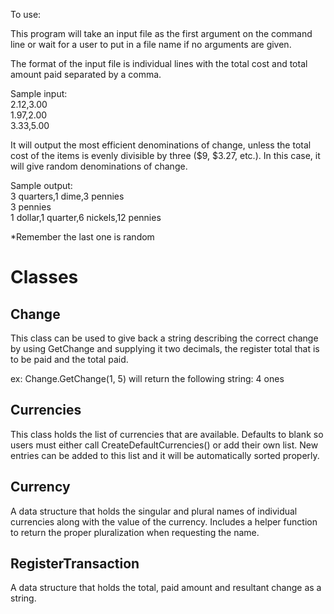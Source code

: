 ﻿To use:

This program will take an input file as the first argument on the command line or wait for a user to put in a file name if no arguments are given.

The format of the input file is individual lines with the total cost and total amount paid separated by a comma.

Sample input:<br/>
2.12,3.00<br/>
1.97,2.00<br/>
3.33,5.00

It will output the most efficient denominations of change, unless the total cost of the items is evenly divisible by three ($9, $3.27, etc.). In this case, it will give random denominations of change.

Sample output:<br/>
3 quarters,1 dime,3 pennies<br/>
3 pennies<br/>
1 dollar,1 quarter,6 nickels,12 pennies<br/>

*Remember the last one is random

Classes
===

Change
---
This class can be used to give back a string describing the correct change by using GetChange and supplying it two decimals, the register total that is to be paid and the total paid.

ex: Change.GetChange(1, 5) will return the following string: 4 ones

Currencies
---
This class holds the list of currencies that are available. Defaults to blank so users must either call CreateDefaultCurrencies() or add their own list. New entries can be added to this list and it will be automatically sorted properly.

Currency
---
A data structure that holds the singular and plural names of individual currencies along with the value of the currency. Includes a helper function to return the proper pluralization when requesting the name.

RegisterTransaction
---
A data structure that holds the total, paid amount and resultant change as a string.